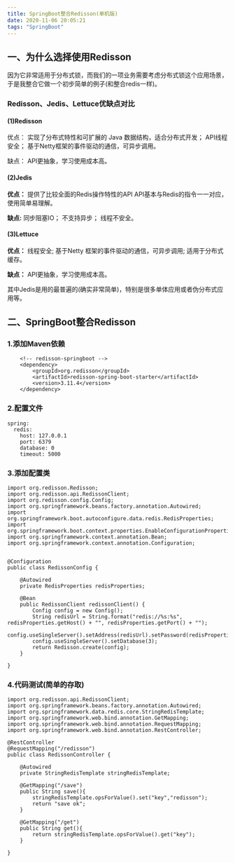```yaml
---
title: SpringBoot整合Redisson(单机版)
date: 2020-11-06 20:05:21
tags: "SpringBoot"
---
```



## 一、为什么选择使用Redisson
因为它非常适用于分布式锁，而我们的一项业务需要考虑分布式锁这个应用场景，于是我整合它做一个初步简单的例子(和整合redis一样)。
<!--more-->

### Redisson、Jedis、Lettuce优缺点对比

#### (1)Redisson

优点：
实现了分布式特性和可扩展的 Java 数据结构，适合分布式开发；
API线程安全；
基于Netty框架的事件驱动的通信，可异步调用。

缺点：
API更抽象，学习使用成本高。
 

#### (2)Jedis

**优点：**
提供了比较全面的Redis操作特性的API
API基本与Redis的指令一一对应，使用简单易理解。

**缺点:**
同步阻塞IO；
不支持异步；
线程不安全。
 

#### (3)Lettuce

**优点：**
线程安全;
基于Netty 框架的事件驱动的通信，可异步调用;
适用于分布式缓存。

**缺点：**
API更抽象，学习使用成本高。

其中Jedis是用的最普遍的(确实非常简单)，特别是很多单体应用或者伪分布式应用等。

## 二、SpringBoot整合Redisson

### 1.添加Maven依赖
```
	<!-- redisson-springboot -->
    <dependency>
        <groupId>org.redisson</groupId>
        <artifactId>redisson-spring-boot-starter</artifactId>
        <version>3.11.4</version>
    </dependency>

```
### 2.配置文件
```
spring:
  redis:
    host: 127.0.0.1
    port: 6379
    database: 0
    timeout: 5000

```


### 3.添加配置类
```
import org.redisson.Redisson;
import org.redisson.api.RedissonClient;
import org.redisson.config.Config;
import org.springframework.beans.factory.annotation.Autowired;
import org.springframework.boot.autoconfigure.data.redis.RedisProperties;
import org.springframework.boot.context.properties.EnableConfigurationProperties;
import org.springframework.context.annotation.Bean;
import org.springframework.context.annotation.Configuration;


@Configuration
public class RedissonConfig {

    @Autowired
    private RedisProperties redisProperties;

    @Bean
    public RedissonClient redissonClient() {
        Config config = new Config();
        String redisUrl = String.format("redis://%s:%s", redisProperties.getHost() + "", redisProperties.getPort() + "");
        config.useSingleServer().setAddress(redisUrl).setPassword(redisProperties.getPassword());
        config.useSingleServer().setDatabase(3);
        return Redisson.create(config);
    }

}

```
### 4.代码测试(简单的存取)
```
import org.redisson.api.RedissonClient;
import org.springframework.beans.factory.annotation.Autowired;
import org.springframework.data.redis.core.StringRedisTemplate;
import org.springframework.web.bind.annotation.GetMapping;
import org.springframework.web.bind.annotation.RequestMapping;
import org.springframework.web.bind.annotation.RestController;

@RestController
@RequestMapping("/redisson")
public class RedissonController {

    @Autowired
    private StringRedisTemplate stringRedisTemplate;

    @GetMapping("/save")
    public String save(){
        stringRedisTemplate.opsForValue().set("key","redisson");
        return "save ok";
    }

    @GetMapping("/get")
    public String get(){
        return stringRedisTemplate.opsForValue().get("key");
    }

}

```